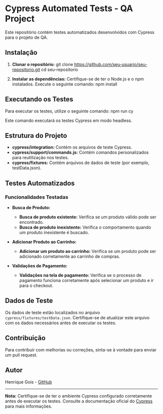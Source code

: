 # Cypress Automated Tests - QA Project

Este repositório contém testes automatizados desenvolvidos com Cypress para o projeto de QA.

## Instalação

1. **Clonar o repositório:**
 git clone https://github.com/seu-usuario/seu-repositorio.git
 cd seu-repositorio


2. **Instalar as dependências:**
Certifique-se de ter o Node.js e o npm instalados. Execute o seguinte comando:
npm install

## Executando os Testes

Para executar os testes, utilize o seguinte comando:
npm run cy

Este comando executará os testes Cypress em modo headless.

## Estrutura do Projeto

- **cypress/integration:** Contém os arquivos de teste Cypress.
- **cypress/support/commands.js:** Contém comandos personalizados para reutilização nos testes.
- **cypress/fixtures:** Contém arquivos de dados de teste (por exemplo, testData.json).

## Testes Automatizados

### Funcionalidades Testadas

- **Busca de Produto:**
  - **Busca de produto existente:** Verifica se um produto válido pode ser encontrado.
  - **Busca de produto inexistente:** Verifica o comportamento quando um produto inexistente é buscado.

- **Adicionar Produto ao Carrinho:**
  - **Adicionar um produto ao carrinho:** Verifica se um produto pode ser adicionado corretamente ao carrinho de compras.

- **Validações de Pagamento:**
  - **Validações na tela de pagamento:** Verifica se o processo de pagamento funciona corretamente após selecionar um produto e ir para o checkout.

## Dados de Teste

Os dados de teste estão localizados no arquivo `cypress/fixtures/testData.json`. Certifique-se de atualizar este arquivo com os dados necessários antes de executar os testes.

## Contribuição

Para contribuir com melhorias ou correções, sinta-se à vontade para enviar um pull request.

## Autor

Henrique Gois - [GitHub](https://github.com/HenriqueGois)

---

**Nota:** Certifique-se de ter o ambiente Cypress configurado corretamente antes de executar os testes. Consulte a documentação oficial do [Cypress](https://docs.cypress.io) para mais informações.
